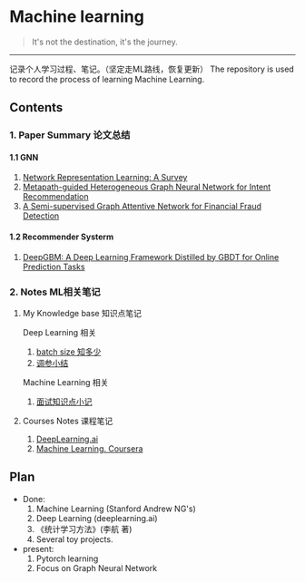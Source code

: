 # Machine learning
> It's not the destination, it's the journey.

---
记录个人学习过程、笔记。（坚定走ML路线，恢复更新）
The repository is used to record the process of learning Machine Learning.

## Contents

### 1. Paper Summary 论文总结
#### 1.1 GNN

1. [Network Representation Learning: A Survey](./paper/GNN/01Network_Representation_Learning_A_Survey.md)
2. [Metapath-guided Heterogeneous Graph Neural Network for
   Intent Recommendation](./paper/GNN/02MetapathGuidedHeterogeneousGNNForIntentRecommendation.md)
3. [A Semi-supervised Graph Attentive Network for Financial Fraud Detection](./paper/GNN/03ASemi-supervisedGraphAttentiveNetworkforFinancialFraudDetection.md)

#### 1.2 Recommender Systerm
1. [DeepGBM: A Deep Learning Framework Distilled by GBDT for Online Prediction Tasks](./paper/RecommenderSysterm/01DeepGBM.md)


### 2.  Notes ML相关笔记

1. My Knowledge base 知识点笔记

   Deep Learning 相关

   1. [batch size 知多少](./notes/my_knowledge_base/DL_01_Batch_size.md)
   2. [调参小结](./notes/my_knowledge_base/DL_02_Tuning_Guide_for_Rookie_like_me.md)

   Machine Learning 相关

   1. [面试知识点小记](./notes/my_knowledge_base/ML_01_Interview_Summary.md)

2. Courses Notes 课程笔记

   1. [DeepLearning.ai](./notes/DeepLearning.ai)
   2. [Machine Learning. Coursera](./notes/ML_Andrew_Ng)

## Plan

- Done:
  1. Machine Learning (Stanford Andrew NG's)
  2. Deep Learning (deeplearning.ai)
  3. 《统计学习方法》(李航 著) 
  4. Several toy projects.
- present:
  1. Pytorch learning
  2. Focus on Graph Neural Network
